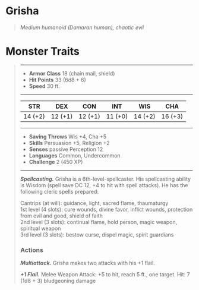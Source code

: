 # Grisha
>*Medium humanoid (Damaran human), chaotic evil*
# Monster Traits
>___
>- **Armor Class** 18 (chain mail, shield)
>- **Hit Points** 33 (6d8 + 6)
>- **Speed** 30 ft.
>___
>|STR|DEX|CON|INT|WIS|CHA|
>|:---:|:---:|:---:|:---:|:---:|:---:|
>|14 (+2)|12 (+1)|12 (+1)|11 (+0)|14 (+2)|16 (+3)|
>___
>- **Saving Throws** Wis +4, Cha +5
>- **Skills** Persuasion +5, Religion +2
>- **Senses** passive Perception 12
>- **Languages** Common, Undercommon
>- **Challenge** 2 (450 XP)
>___
>***Spellcasting.*** Grisha is a 6th-level-spellcaster. His spellcasting ability is Wisdom (spell save DC 12, +4 to hit with spell attacks). He has the following cleric spells prepared:  
>
>Cantrips (at will): guidance, light, sacred flame, thaumaturgy  
>1st level (4 slots): cure wounds, divine favor, inflict wounds, protection from evil and good, shield of faith  
>2nd level (3 slots): continual flame, hold person, magic weapon, spiritual weapon  
>3rd level (3 slots): bestow curse, dispel magic, spirit guardians  
>
>### Actions
>***Multiattack.*** Grisha makes two attacks with his +1 flail.  
>
>***+1 Flail.*** Melee Weapon Attack: +5 to hit, reach 5 ft., one target. Hit: 7 (1d8 + 3) bludgeoning damage